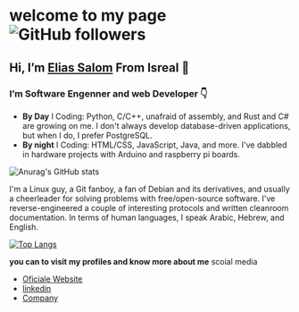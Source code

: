 #   welcome to my page ![GitHub followers](https://img.shields.io/github/followers/EliasSalom?style=social)
##  Hi, I’m [Elias Salom](https://eliassalom.github.io/Website/) From Isreal 👋


### I’m Software Engenner and web Developer :point_down:

 - **By Day** I Coding: Python, C/C++, unafraid of assembly, and Rust and C# are growing on me. I don't always develop database-driven
   applications, but when I do, I prefer PostgreSQL.
 - **By night** I Coding: HTML/CSS, JavaScript, Java, and more. I've dabbled in hardware projects with Arduino and raspberry pi boards.

![Anurag's GitHub stats](https://github-readme-stats.vercel.app/api?username=EliasSalom&show_icons=true)

<!-- i'm working with 
Freamwork | language | Project link
------------ | ------------- | -------------
Django | Python | [click here](http://github.com)
Express | TypeScript | [click here](http://github.com)
DotNet | C# | [click here](http://github.com)
Laravel | PHP | [click here](http://github.com) -->
 
I'm a Linux guy, a Git fanboy, a fan of Debian and its derivatives, and usually a cheerleader for solving problems with free/open-source software. I've reverse-engineered a couple of interesting protocols and written cleanroom documentation.
In terms of human languages, I speak Arabic, Hebrew, and English.

[![Top Langs](https://github-readme-stats.vercel.app/api/top-langs/?username=EliasSalom&langs_count=8)](https://github.com/EliasSalom/github-readme-stats)

**you can to visit my profiles and know more about me**
scoial media
* [Oficiale Website](https://eliassalom.github.io/Website/)
* [linkedin](https://www.linkedin.com/in/elias-salom-8a9a756b/)
* [Company](https://cybermood.io/)

<!-- <a href="https://github.com/anuraghazra/github-readme-stats">
  <img align="center" src="https://github-readme-stats.vercel.app/api/pin/?username=anuraghazra&repo=github-readme-stats" />
</a>
<a href="https://github.com/anuraghazra/convoychat">
  <img align="center" src="https://github-readme-stats.vercel.app/api/pin/?username=anuraghazra&repo=convoychat" />
</a> -->



<!---
EliasSalom/EliasSalom is a ✨ special ✨ repository because its `README.md` (this file) appears on your GitHub profile.
You can click the Preview link to take a look at your changes.
--->
